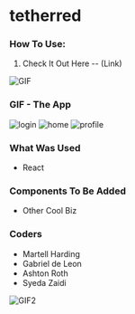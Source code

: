# tetherred

### How To Use:

1. Check It Out Here -- (Link)

![GIF](https://github.com/Kalamath/tetherred/blob/master/src/BMO.gif)

### GIF - The App

![login](https://github.com/Kalamath/tetherred/blob/master/src/Login.png)
![home](https://github.com/Kalamath/tetherred/blob/master/src/Home.png)
![profile](https://github.com/Kalamath/tetherred/blob/master/src/Profile.png)

### What Was Used

* React

### Components To Be Added

* Other Cool Biz

### Coders

* Martell Harding
* Gabriel de Leon
* Ashton Roth
* Syeda Zaidi

![GIF2](https://github.com/Kalamath/tetherred/blob/master/src/crazyGuys.gif)